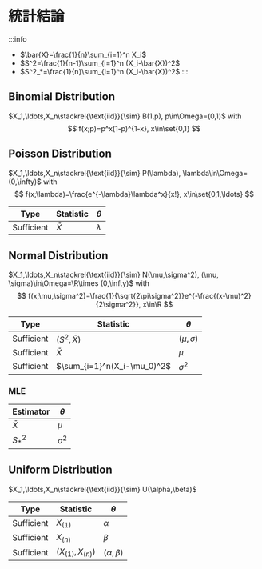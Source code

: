 # 統計結論

:::info
- $\bar{X}=\frac{1}{n}\sum_{i=1}^n X_i$
- $S^2=\frac{1}{n-1}\sum_{i=1}^n (X_i-\bar{X})^2$
- $S^2_*=\frac{1}{n}\sum_{i=1}^n (X_i-\bar{X})^2$
:::

## Binomial Distribution

$X_1,\ldots,X_n\stackrel{\text{iid}}{\sim} B(1,p), p\in\Omega=(0,1)$ with
$$
f(x;p)=p^x(1-p)^{1-x}, x\in\set{0,1}
$$

## Poisson Distribution

$X_1,\ldots,X_n\stackrel{\text{iid}}{\sim} P(\lambda), \lambda\in\Omega=(0,\infty)$ with
$$
f(x;\lambda)=\frac{e^{-\lambda}\lambda^x}{x!}, x\in\set{0,1,\ldots}
$$

| Type       | Statistic | $\theta$  |
| ---------- | --------- | --------- |
| Sufficient | $\bar{X}$ | $\lambda$ |

## Normal Distribution

$X_1,\ldots,X_n\stackrel{\text{iid}}{\sim} N(\mu,\sigma^2), (\mu, \sigma)\in\Omega=\R\times (0,\infty)$ with
$$
f(x;\mu,\sigma^2)=\frac{1}{\sqrt{2\pi\sigma^2}}e^{-\frac{(x-\mu)^2}{2\sigma^2}}, x\in\R
$$

| Type       | Statistic                   | $\theta$        |
| ---------- | --------------------------- | --------------- |
| Sufficient | $(S^2, \bar{X})$            | $(\mu, \sigma)$ |
| Sufficient | $\bar{X}$                   | $\mu$           |
| Sufficient | $\sum_{i=1}^n(X_i-\mu_0)^2$ | $\sigma^2$      |

### MLE

| Estimator | $\theta$   |
| --------- | ---------- |
| $\bar{X}$ | $\mu$      |
| $S^2_*$   | $\sigma^2$ |

## Uniform Distribution

$X_1,\ldots,X_n\stackrel{\text{iid}}{\sim} U(\alpha,\beta)$

| Type       | Statistic            | $\theta$          |
| ---------- | -------------------- | ----------------- |
| Sufficient | $X_{(1)}$            | $\alpha$          |
| Sufficient | $X_{(n)}$            | $\beta$           |
| Sufficient | $(X_{(1)}, X_{(n)})$ | $(\alpha, \beta)$ |